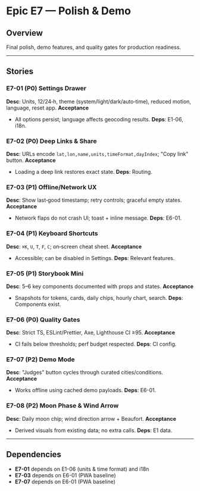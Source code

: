 # Epic E7 — Polish & Demo

## Overview
Final polish, demo features, and quality gates for production readiness.

---

## Stories

### E7-01 (P0) Settings Drawer

**Desc**: Units, 12/24‑h, theme (system/light/dark/auto‑time), reduced motion, language, reset app.
**Acceptance**

* All options persist; language affects geocoding results.
  **Deps**: E1-06, i18n.

### E7-02 (P0) Deep Links & Share

**Desc**: URLs encode `lat,lon,name,units,timeFormat,dayIndex`; "Copy link" button.
**Acceptance**

* Loading a deep link restores exact state.
  **Deps**: Routing.

### E7-03 (P1) Offline/Network UX

**Desc**: Show last‑good timestamp; retry controls; graceful empty states.
**Acceptance**

* Network flaps do not crash UI; toast + inline message.
  **Deps**: E6-01.

### E7-04 (P1) Keyboard Shortcuts

**Desc**: `⌘K`, `U`, `T`, `F`, `C`; on‑screen cheat sheet.
**Acceptance**

* Accessible; can be disabled in Settings.
  **Deps**: Relevant features.

### E7-05 (P1) Storybook Mini

**Desc**: 5–6 key components documented with props and states.
**Acceptance**

* Snapshots for tokens, cards, daily chips, hourly chart, search.
  **Deps**: Components exist.

### E7-06 (P0) Quality Gates

**Desc**: Strict TS, ESLint/Prettier, Axe, Lighthouse CI ≥95.
**Acceptance**

* CI fails below thresholds; perf budget respected.
  **Deps**: CI config.

### E7-07 (P2) Demo Mode

**Desc**: "Judges" button cycles through curated cities/conditions.
**Acceptance**

* Works offline using cached demo payloads.
  **Deps**: E6-01.

### E7-08 (P2) Moon Phase & Wind Arrow

**Desc**: Daily moon chip; wind direction arrow + Beaufort.
**Acceptance**

* Derived visuals from existing data; no extra calls.
  **Deps**: E1 data.

---

## Dependencies
- **E7-01** depends on E1-06 (units & time format) and i18n
- **E7-03** depends on E6-01 (PWA baseline)
- **E7-07** depends on E6-01 (PWA baseline)
